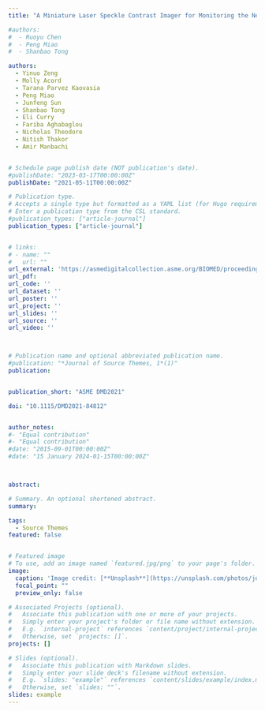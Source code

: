 ```yaml
---
title: "A Miniature Laser Speckle Contrast Imager for Monitoring the Neuromodulatory Effect of Transcranial Ultrasound Stimulation"

#authors:
#  - Ruoyu Chen
#  - Peng Miao
#  - Shanbao Tong

authors:
  - Yinuo Zeng
  - Molly Acord
  - Tarana Parvez Kaovasia
  - Peng Miao
  - Junfeng Sun
  - Shanbao Tong
  - Eli Curry
  - Fariba Aghabaglou
  - Nicholas Theodore
  - Nitish Thakor
  - Amir Manbachi


# Schedule page publish date (NOT publication's date).
#publishDate: "2023-03-17T00:00:00Z"
publishDate: "2021-05-11T00:00:00Z"

# Publication type.
# Accepts a single type but formatted as a YAML list (for Hugo requirements).
# Enter a publication type from the CSL standard.
#publication_types: ["article-journal"]
publication_types: ["article-journal"]


# links:
# - name: ""
#   url: ""
url_external: 'https://asmedigitalcollection.asme.org/BIOMED/proceedings/DMD2021/84812/V001T09A001/1109115'
url_pdf:
url_code: ''
url_dataset: ''
url_poster: ''
url_project: ''
url_slides: ''
url_source: ''
url_video: ''



# Publication name and optional abbreviated publication name.
#publication: "*Journal of Source Themes, 1*(1)"
publication:


publication_short: "ASME DMD2021"

doi: "10.1115/DMD2021-84812"


author_notes:
#- "Equal contribution"
#- "Equal contribution"
#date: "2015-09-01T00:00:00Z"
#date: "15 January 2024-01-15T00:00:00Z"



abstract: 

# Summary. An optional shortened abstract.
summary: 

tags:
  - Source Themes
featured: false


# Featured image
# To use, add an image named `featured.jpg/png` to your page's folder. 
image:
  caption: 'Image credit: [**Unsplash**](https://unsplash.com/photos/jdD8gXaTZsc)'
  focal_point: ""
  preview_only: false

# Associated Projects (optional).
#   Associate this publication with one or more of your projects.
#   Simply enter your project's folder or file name without extension.
#   E.g. `internal-project` references `content/project/internal-project/index.md`.
#   Otherwise, set `projects: []`.
projects: []

# Slides (optional).
#   Associate this publication with Markdown slides.
#   Simply enter your slide deck's filename without extension.
#   E.g. `slides: "example"` references `content/slides/example/index.md`.
#   Otherwise, set `slides: ""`.
slides: example
---
```

